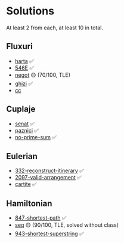 # Solutions

At least 2 from each, at least 10 in total.

## Fluxuri

* [harta](https://www.infoarena.ro/problema/harta) ✅
* [546E](https://codeforces.com/problemset/problem/546/E) ✅
* [negot](https://infoarena.ro/problema/negot) 🟡 (70/100, TLE)
* [ghizi](https://infoarena.ro/problema/ghizi) ✅
* [cc](https://www.infoarena.ro/problema/cc)

## Cuplaje

* [senat](https://www.infoarena.ro/problema/senat) ✅
* [paznici](https://www.infoarena.ro/problema/paznici) ✅
* [no-prime-sum](https://csacademy.com/contest/archive/task/no-prime-sum/) ✅

## Eulerian

* [332-reconstruct-itinerary](https://leetcode.com/problems/reconstruct-itinerary/description/) ✅
* [2097-valid-arrangement](https://leetcode.com/problems/valid-arrangement-of-pairs/) ✅
* [cartite](https://www.infoarena.ro/problema/cartite) ✅

## Hamiltonian

* [847-shortest-path](https://leetcode.com/problems/shortest-path-visiting-all-nodes/) ✅
* [seq](https://www.infoarena.ro/problema/seg) 🟡 (90/100, TLE, solved without class)
* [943-shortest-superstring](https://leetcode.com/problems/find-the-shortest-superstring/) ✅
